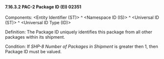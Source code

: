 #### 7.16.3.2 PAC-2 Package ID (EI) 02351

Components: &lt;Entity Identifier (ST)> ^ &lt;Namespace ID (IS)> ^ &lt;Universal ID (ST)> ^ &lt;Universal ID Type (ID)>

Definition: The Package ID uniquely identifies this package from all other packages within its shipment.

Condition: If _SHP-8 Number of Packages in Shipment_ is greater then 1, then Package ID must be valued.
